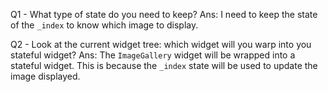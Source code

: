 Q1 - What type of state do you need to keep?
Ans: I need to keep the state of the `_index` to know which image to display.

Q2 - Look at the current widget tree: which widget will you warp into you stateful widget?
Ans: The `ImageGallery` widget will be wrapped into a stateful widget. This is because the `_index` state will be used to update the image displayed.